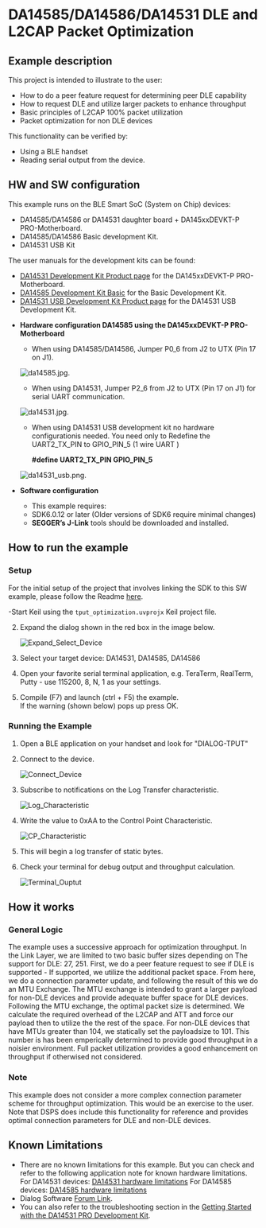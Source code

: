 # DA14585/DA14586/DA14531 DLE and L2CAP Packet Optimization

## Example description

This project is intended to illustrate to the user:
- How to do a peer feature request for determining peer DLE capability
- How to request DLE and utilize larger packets to enhance throughput
- Basic principles of L2CAP 100% packet utilization
- Packet optimization for non DLE devices

This functionality can be verified by:
- Using a BLE handset
- Reading serial output from the device.
	

## HW and SW configuration
This example runs on the BLE Smart SoC (System on Chip) devices:
- DA14585/DA14586 or DA14531 daughter board + DA145xxDEVKT-P PRO-Motherboard.
- DA14585/DA14586 Basic development Kit.
- DA14531 USB Kit

The user manuals for the development kits can be found:
- [DA14531 Development Kit Product page](https://www.renesas.com/eu/en/document/mat/um-b-117-da14531-getting-started-pro-development-kit-html-chinese) for the DA145xxDEVKT-P PRO-Motherboard.
- [DA14585 Development Kit Basic](https://www.dialog-semiconductor.com/products/da14585-development-kit-basic) for the Basic Development Kit.
- [DA14531 USB Development Kit Product page](https://www.dialog-semiconductor.com/products/da14531-development-kit-usb) for the DA14531 USB Development Kit.

* **Hardware configuration DA14585 using the DA145xxDEVKT-P PRO-Motherboard**

	- When using DA14585/DA14586, Jumper P0_6 from J2 to UTX (Pin 17 on J1).
	
	![da14585.jpg](assets/da14585.svg).
	
	- When using DA14531, Jumper P2_6 from J2 to UTX (Pin 17 on J1) for serial UART communication.
	
	![da14531.jpg](assets/da14531.svg).
	
    - When using DA14531 USB development kit no hardware configurationis needed. You need only to Redefine the UART2_TX_PIN to GPIO_PIN_5 (1 wire UART ) 
	  
	  **#define UART2_TX_PIN            GPIO_PIN_5**

	![da14531_usb.png](assets/da14531_usb.svg).
	
* **Software configuration**

	- This example requires:
    * SDK6.0.12 or later (Older versions of SDK6 require minimal changes)
	- **SEGGER’s J-Link** tools should be downloaded and installed.


## How to run the example

### Setup

For the initial setup of the project that involves linking the SDK to this SW example, please follow the Readme [here](https://github.com/dialog-semiconductor/BLE_SDK6_examples).

-Start Keil using the `tput_optimization.uvprojx` Keil project file.

2. Expand the dialog shown in the red box in the image below.
	
	![Expand_Select_Device](assets/Expand_Select_Device.png)

3. Select your target device: DA14531, DA14585, DA14586

4. Open your favorite serial terminal application, e.g. TeraTerm, RealTerm, Putty - use 115200, 8, N, 1 as your settings.

5. Compile (F7) and launch (ctrl + F5) the example.\
If the warning (shown below) pops up press OK.

### Running the Example

1. Open a BLE application on your handset and look for "DIALOG-TPUT"

2. Connect to the device.
	
	![Connect_Device](assets/Connect_Device.png)
	
3. Subscribe to notifications on the Log Transfer characteristic.
	
	![Log_Characteristic](assets/Log_Characteristic.png)

4. Write the value to 0xAA to the Control Point Characteristic. 
	
	![CP_Characteristic](assets/CP_Characteristic.png)

5. This will begin a log transfer of static bytes. 

6. Check your terminal for debug output and throughput calculation.
	
	![Terminal_Ouptut](assets/Terminal_Output.png)

## How it works
### General Logic
The example uses a successive approach for optimization throughput.  In the Link Layer, we are limited to two basic buffer sizes depending on
The support for DLE: 27, 251.  First, we do a peer feature request to see if DLE is supported - If supported, we utilize
the additional packet space.  From here, we do a connection parameter update, and following the result of this we do an MTU Exchange. 
The MTU exchange is intended to grant a larger payload for non-DLE devices and provide adequate buffer space for DLE devices.
Following the MTU exchange, the optimal packet size is determined.  We calculate the required overhead of the L2CAP and ATT and force
our payload then to utilize the the rest of the space.  For non-DLE devices that have MTUs greater than 104, we statically set the payloadsize to
101.  This number is has been emperically determined to provide good throughput in a noisier environment. Full packet utilization provides
a good enhancement on throughput if otherwised not considered. 

### Note
This example does not consider a more complex connection parameter scheme for throughput optimization.  This would be an exercise to the user.
Note that DSPS does include this functionality for reference and provides optimal connection parameters for DLE and non-DLE devices.


## Known Limitations

- There are no known limitations for this example. But you can check and refer to the following 
  application note for known hardware limitations.
For DA14531 devices:
  [DA14531 hardware limitations](https://www.dialog-semiconductor.com/sites/default/files/da14531_errata_1v0.pdf)
For DA14585 devices:
  [DA14585 hardware limitations](https://www.dialog-semiconductor.com/sites/default/files/da1458x-knownlimitations_2019_01_07.pdf)
- Dialog Software [Forum Link](https://support.dialog-semiconductor.com/forums/dialog-smartbond-bluetooth-low-energy-%E2%80%93-software "Forum Link").
- You can also refer to the troubleshooting section in the [Getting Started with the DA14531 PRO Development Kit](http://lpccs-docs.dialog-semiconductor.com/UM-B-117-DA14531-Getting-Started-With-The-Pro-Development-Kit/index.html).


